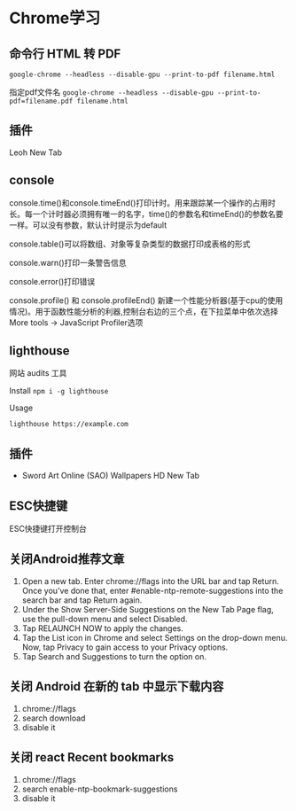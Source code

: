 ﻿# Chrome学习


## 命令行 HTML 转 PDF

`google-chrome --headless --disable-gpu --print-to-pdf filename.html`

指定pdf文件名
`google-chrome --headless --disable-gpu --print-to-pdf=filename.pdf filename.html`

## 插件

Leoh New Tab

## console
console.time()和console.timeEnd()打印计时。用来跟踪某一个操作的占用时长。每一个计时器必须拥有唯一的名字，time()的参数名和timeEnd()的参数名要一样。可以没有参数，默认计时提示为default

console.table()可以将数组、对象等复杂类型的数据打印成表格的形式

console.warn()打印一条警告信息

console.error()打印错误

console.profile() 和 console.profileEnd() 新建一个性能分析器(基于cpu的使用情况)。用于函数性能分析的利器,控制台右边的三个点，在下拉菜单中依次选择More tools -> JavaScript Profiler选项

## lighthouse

网站 audits 工具

Install
`npm i -g lighthouse`

Usage

`lighthouse https://example.com`


## 插件

- Sword Art Online (SAO) Wallpapers HD New Tab

## ESC快捷键

ESC快捷键打开控制台

## 关闭Android推荐文章

1. Open a new tab. Enter chrome://flags into the URL bar and tap Return. Once you’ve done that, enter #enable-ntp-remote-suggestions into the search bar and tap Return again.
2.  Under the Show Server-Side Suggestions on the New Tab Page flag, use the pull-down menu and select Disabled.
3.  Tap RELAUNCH NOW to apply the changes.
4.  Tap the List icon in Chrome and select Settings on the drop-down menu. Now, tap Privacy to gain access to your Privacy options.
5.  Tap Search and Suggestions to turn the option on.

## 关闭 Android 在新的 tab 中显示下载内容 

1. chrome://flags
2. search download
3. disable it

## 关闭 react Recent bookmarks

1. chrome://flags
2. search enable-ntp-bookmark-suggestions
3. disable it
